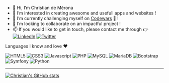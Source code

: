 - 👋 Hi, I’m Christian de Mérona
- 👀 I’m interested in creating awesome and usefull apps and websites ! 
- 🌱 I’m currently challenging myself on [Codewars](https://www.codewars.com/users/Christian-de-MERONA) 💪 !
- 💞️ I’m looking to collaborate on an impactful project ! 
- 📫 If you would like to get in touch, please contact me through 👉 [![LinkedIn](https://img.shields.io/badge/LinkedIn-0077B5?style=for-the-badge&logo=linkedin&logoColor=white)](https://www.linkedin.com/in/christian-de-merona) [![Twitter](https://img.shields.io/badge/Twitter-1DA1F2?style=for-the-badge&logo=twitter&logoColor=white)](https://twitter.com/Chris_devBack)

Languages I know and love ❤️

![HTML5](https://img.shields.io/badge/HTML5-E34F26?style=for-the-badge&logo=html5&logoColor=white) ![CSS3](https://img.shields.io/badge/CSS3-1572B6?style=for-the-badge&logo=css3&logoColor=white) ![Javascript](https://img.shields.io/badge/JavaScript-F7DF1E?style=for-the-badge&logo=javascript&logoColor=black) 	![PHP](https://img.shields.io/badge/PHP-777BB4?style=for-the-badge&logo=php&logoColor=white) 	![MySQL](https://img.shields.io/badge/MySQL-00000F?style=for-the-badge&logo=mysql&logoColor=white) 	![MariaDB](https://img.shields.io/badge/MariaDB-003545?style=for-the-badge&logo=mariadb&logoColor=white) ![Bootstrap](https://img.shields.io/badge/Bootstrap-563D7C?style=for-the-badge&logo=bootstrap&logoColor=white) ![Symfony](https://img.shields.io/badge/Symfony-000000?style=for-the-badge&logo=Symfony&logoColor=white) ![Python](https://img.shields.io/badge/Python-FFD43B?style=for-the-badge&logo=python&logoColor=darkgreen)

---

[![Christian's GitHub stats](https://github-readme-stats.vercel.app/api?username=Christian-de-MERONA)](https://github.com/anuraghazra/github-readme-stats)


<!---
Christian-de-MERONA/Christian-de-MERONA is a ✨ special ✨ repository because its `README.md` (this file) appears on your GitHub profile.
You can click the Preview link to take a look at your changes.

https://shields.io/

Logo style to change 
/-NameOfLogo-color?style=style-of-badge&logo=LogoToSee

![linkedin](https://img.shields.io/badge/-linkedin-black?style=flat-square&logo=linkedin)

--->
